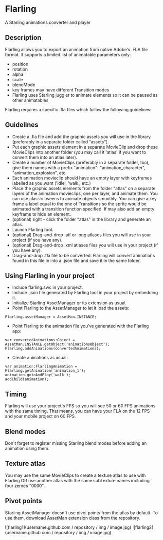 # Flarling
A Starling animations converter and player

## Description
Flarling allows you to export an animation from native Adobe's .FLA file format.
It supports a limited list of animatable parameters only:
- position
- rotation
- alpha
- scale
- blendMode
- key frames may have different Transition modes
- Flarling uses Starling juggler to animate elements so it can be paused as other animatables

Flarling requires a specific .fla files which follow the following guidelines:

## Guidelines

- Create a .fla file and add the graphic assets you will use in the library (preferably in a separate folder called "assets").
- Put each graphic assets element in a separate MovieClip and drop these MovieClips into another folder (you may call it 'atlas' if you want to convert them into an atlas later).
- Create a number of MovieClips (preferably in a separate folder, too), give them names with a prefix "animation": "animation_character", "animation_explosion", etc.
- Each animation movieclip should have an empty layer with keyframes labelled as you want ('idle', 'walk', etc.)
- Place the graphic assets elements from the folder "atlas" on a separate layers of the animation movieclips, one per layer, and animate them. You can use classic tweens to animate objects smoothly. You can give a key frame a label equal to the one of Transitions so the sprite would be animated with a transition function specified. If may also add an empty keyframe to hide an element.
- (optional) right - click the folder "atlas" in the library and generate an atlas.
- Launch Flarling tool.
- (optional) Drag-and-drop .atf or .png atlases files you will use in your project (if you have any).
- (optional) Drag-and-drop .xml atlases files you will use in your project (if you have any).
- Drag-and-drop .fla file to be converted. Flarling will convert animations found in this file in into a .json file and save it in the same folder.

## Using Flarling in your project
- Include flarling.swc in your project.
- Include .json file generated by Flarling tool in your project by embedding it.
- Initialize Starling AssetManager or its extension as usual.
- Point Flarling to the AssetManager to let it load the assets:  
```as3
Flarling.assetManager = AssetMan.INSTANCE;
```
- Point Flarling to the animation file you've generated with the Flarling app:
```as3
var convertedAnimations:Object = AssetMan.INSTANCE.getObject('animationsObject');
Flarling.addAnimations(convertedAnimations);
```
- Create animations as usual:
```as3
var animation:FlarlingAnimation = Flarling.getAnimation('animation_1');
animation.gotoAndPlay('walk');
addChild(animation);
```

## Timing
Flarling will use your project's FPS so you will see 50 or 60 FPS animations with the same timing. That means, you can have your FLA on the 12 FPS and your mobile project on 60 FPS.

## Blend modes
Don't forget to register missing Starling blend modes before adding an animation using them.

## Texture atlas
You may use the same MovieClips to create a texture atlas to use with Flarling OR use another atlas with the same subTexture names including four zeroes "0000".

## Pivot points
Starling AssetManager doesn't use pivot points from the atlas by default. To use them, download AssetMan extension class from the repository. 

![flarling1](username.github.com / repository / img / image.jpg)
![flarling2](username.github.com / repository / img / image.jpg)
